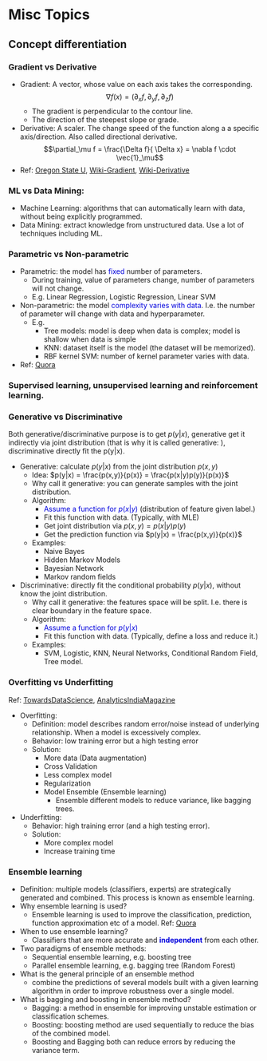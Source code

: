 # Misc Topics

## Concept differentiation

### Gradient vs Derivative

- Gradient: A vector, whose value on each axis takes the corresponding. 
  $$\nabla f(x) = (\partial_x f, \partial_y f, \partial_z f)$$
  - The gradient is perpendicular to the contour line.
  - The direction of the steepest slope or grade.
- Derivative: A scaler. The change speed of the function along a a specific axis/direction. Also called directional derivative.
  $$\partial_\mu f = \frac{\Delta f}{ \Delta x} = \nabla f \cdot \vec{1}_\mu$$
- Ref: [Oregon State U](https://math.oregonstate.edu/home/programs/undergrad/CalculusQuestStudyGuides/vcalc/grad/grad.html), [Wiki-Gradient](https://en.wikipedia.org/wiki/Gradient), [Wiki-Derivative](https://en.wikipedia.org/wiki/Derivative)



### ML vs Data Mining:

- Machine Learning: algorithms that can automatically learn with data, without being explicitly programmed.
- Data Mining: extract knowledge from unstructured data. Use a lot of techniques including ML.


### Parametric vs Non-parametric

- Parametric: the model has <font color="#0000dd">fixed</font> number of parameters.
  - During training, value of parameters change, number of parameters will not change.
  - E.g.  Linear Regression, Logistic Regression, Linear SVM
- Non-parametric: the model <font color="#0000dd">complexity varies with data</font>. I.e. the number of parameter will change with data and hyperparameter.
  - E.g. 
    - Tree models: model is deep when data is complex; model is shallow when data is simple
    - KNN: dataset itself is the model (the dataset will be memorized).
    - RBF kernel SVM: number of kernel parameter varies with data.
- Ref: [Quora](https://www.quora.com/Do-Support-Vector-Machines-come-under-parametric-or-non-parametric-models-and-why)


### Supervised learning, unsupervised learning and reinforcement learning.
  

### Generative vs Discriminative

Both generative/discriminative purpose is to get $p(y|x)$, generative get it indirectly via joint distribution (that is why it is called generative: ), discriminative directly fit the p(y|x).

- Generative: calculate $p(y|x)$ from the joint distribution $p(x,y)$ 
  - Idea: $p(y|x) = \frac{p(x,y)}{p(x)} = \frac{p(x|y)p(y)}{p(x)}$
  - Why call it generative: you can generate samples with the joint distribution.
  - Algorithm: 
    - <font color="#0000dd">Assume a function for $p(x|y)$</font> (distribution of feature given label.)
    - Fit this function with data. (Typically, with MLE)
    - Get joint distribution via $p(x,y) = p(x|y)p(y)$
    - Get the prediction function via $p(y|x) = \frac{p(x,y)}{p(x)}$
  - Examples:
    - Naive Bayes
    - Hidden Markov Models
    - Bayesian Network
    - Markov random fields
- Discriminative: directly fit the conditional probability $p(y|x)$, without know the joint distribution.
  - Why call it generative: the features space will be split. I.e. there is clear boundary in the feature space.
  - Algorithm:
    - <font color="#0000dd">Assume a function for $p(y|x)$</font>
    - Fit this function with data. (Typically, define a loss and reduce it.)
  - Examples:
    - SVM, Logistic, KNN, Neural Networks, Conditional Random Field, Tree model.

### Overfitting vs Underfitting

Ref: [TowardsDataScience](https://towardsdatascience.com/overfitting-vs-underfitting-a-complete-example-d05dd7e19765), [AnalyticsIndiaMagazine](https://analyticsindiamag.com/tackling-underfitting-and-overfitting-problems-in-data-science/)

- Overfitting:
  - Definition: model describes random error/noise instead of underlying relationship. When a model is excessively complex.
  - Behavior: low training error but a high testing error
  - Solution:
    - More data (Data augmentation)
    - Cross Validation
    - Less complex model
    - Regularization
    - Model Ensemble (Ensemble learning)
      - Ensemble different models to reduce variance, like bagging trees.
- Underfitting:
  - Behavior: high training error (and a high testing error).
  - Solution:
    - More complex model
    - Increase training time


### Ensemble learning

- Definition: multiple models (classifiers, experts) are strategically generated and combined. This process is known as ensemble learning.
- Why ensemble learning is used?
  - Ensemble learning is used to improve the classification, prediction, function approximation etc of a model. Ref: [Quora](https://www.quora.com/How-do-ensemble-methods-work-and-why-are-they-superior-to-individual-models)
- When to use ensemble learning?
  - Classifiers that are more accurate and <font color="#0000dd">**independent**</font> from each other.
- Two paradigms of ensemble methods:
  - Sequential ensemble learning, e.g. boosting tree
  - Parallel ensemble learning, e.g. bagging tree (Random Forest)
- What is the general principle of an ensemble method
  - combine the predictions of several models built with a given learning algorithm in order to improve robustness over a single model. 
- What is bagging and boosting in ensemble method?
  - Bagging: a method in ensemble for improving unstable estimation or classification schemes.
  - Boosting: boosting method are used sequentially to reduce the bias of the combined model. 
  - Boosting and Bagging both can reduce errors by reducing the variance term.
